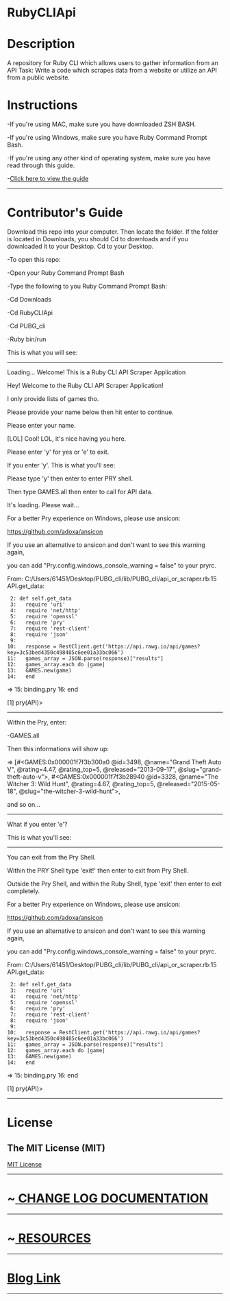 # RubyCLIApi
<h1>Description</h1>

A repository for Ruby CLI which allows users to gather information from an API
Task:
Write a code which scrapes data from a website or utilize an API from a public website.
<h1>Instructions</h1>

-If you're using MAC, make sure you have downloaded ZSH BASH.

-If you're using Windows, make sure you have Ruby Command Prompt Bash.

-If you're using any other kind of operating system, make sure you have read through this guide.

-<a href="https://www.ruby-lang.org/en/documentation/installation/">Click here to view the guide</a>

---------------------------------------
<h1>Contributor's Guide</h1>
Download this repo into your computer. Then locate the folder. If the folder is located in Downloads, 
you should Cd to downloads and if you downloaded it to your Desktop. Cd to your Desktop.

-To open this repo:

-Open your Ruby Command Prompt Bash

-Type the following to you Ruby Command Prompt Bash:

-Cd Downloads

-Cd RubyCLIApi

-Cd PUBG_cli

-Ruby bin/run

This is what you will see:

-------------------------------------
Loading...
Welcome!
This is a Ruby CLI API Scraper Application

Hey! Welcome to the Ruby CLI API Scraper Application!

I only provide lists of games tho.

Please provide your name below then hit enter to continue.

Please enter your name.

[LOL]
Cool! LOL, it's nice having you here.

Please enter 'y' for yes or 'e' to exit.

If you enter 'y'. This is what you'll see:

Please type 'y' then enter to enter PRY shell.

Then type GAMES.all then enter to call for API data.

It's loading. Please wait...

For a better Pry experience on Windows, please use ansicon:

  https://github.com/adoxa/ansicon
  
If you use an alternative to ansicon and don't want to see this warning again,

you can add "Pry.config.windows_console_warning = false" to your pryrc.

From: C:/Users/61451/Desktop/PUBG_cli/lib/PUBG_cli/api_or_scraper.rb:15 API.get_data:

     2: def self.get_data
     3:   require 'uri'
     4:   require 'net/http'
     5:   require 'openssl'
     6:   require 'pry'
     7:   require 'rest-client'
     8:   require 'json'
     9:
    10:   response = RestClient.get('https://api.rawg.io/api/games?key=3c53bed4350c498485c6ee01a33bc066')
    11:   games_array = JSON.parse(response)["results"]
    12:   games_array.each do |game|
    13:   GAMES.new(game)
    14:   end
 => 15:   binding.pry
    16:   end

[1] pry(API)>

--------------------------

Within the Pry, enter:

-GAMES.all

Then this informations will show up:

=> [#<GAMES:0x000001f7f3b300a0
  @id=3498,
  @name="Grand Theft Auto V",
  @rating=4.47,
  @rating_top=5,
  @released="2013-09-17",
  @slug="grand-theft-auto-v">,
 #<GAMES:0x000001f7f3b28940
  @id=3328,
  @name="The Witcher 3: Wild Hunt",
  @rating=4.67,
  @rating_top=5,
  @released="2015-05-18",
  @slug="the-witcher-3-wild-hunt">,
  
  and so on...

-------------------------------------
What if you enter 'e'?

This is what you'll see:

------------------------------------

You can exit from the Pry Shell.

Within the PRY Shell type 'exit!' then enter to exit from Pry Shell.

Outside the Pry Shell, and within the Ruby Shell, type 'exit' then enter to exit completely.


For a better Pry experience on Windows, please use ansicon:

  https://github.com/adoxa/ansicon
  
If you use an alternative to ansicon and don't want to see this warning again,

you can add "Pry.config.windows_console_warning = false" to your pryrc.

From: C:/Users/61451/Desktop/PUBG_cli/lib/PUBG_cli/api_or_scraper.rb:15 API.get_data:

     2: def self.get_data
     3:   require 'uri'
     4:   require 'net/http'
     5:   require 'openssl'
     6:   require 'pry'
     7:   require 'rest-client'
     8:   require 'json'
     9:
    10:   response = RestClient.get('https://api.rawg.io/api/games?key=3c53bed4350c498485c6ee01a33bc066')
    11:   games_array = JSON.parse(response)["results"]
    12:   games_array.each do |game|
    13:   GAMES.new(game)
    14:   end
 => 15:   binding.pry
    16:   end

[1] pry(API)>

-------------------------------------
<h1>License</h1>
<h2>The MIT License (MIT)</h2>
<a href="https://github.com/scorpiofishingicecoffee/RubyCLIApi/pull/1/commits/92a4230a51f9a95a882a897eabdb03cbc7ba7d02#diff-c693279643b8cd5d248172d9c22cb7cf4ed163a3c98c8a3f69c2717edd3eacb7"> MIT License</a>

-----------------------------------

<h1>~<a href="https://medium.com/@seriouslydudelma/changelog-a1c25ef7d369"> CHANGE LOG DOCUMENTATION </a></h1>

-----------------------------------

<h1>~<a href="https://medium.com/@seriouslydudelma/resources-5ea35ead1246"> RESOURCES </a></h1>

------------------------------------
<h1><a href="https://medium.com/@seriouslydudelma/ruby-proj-a443789c50bf"> Blog Link</a></h1>

------------------------------------

